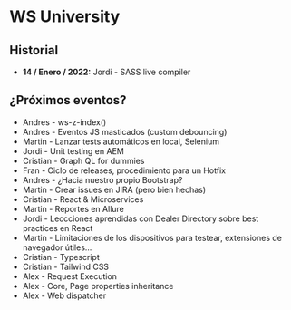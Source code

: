 # WS University

## Historial

+ **14 / Enero / 2022:** Jordi - SASS live compiler

## ¿Próximos eventos?
+ Andres - ws-z-index()
+ Andres - Eventos JS masticados (custom debouncing)
+ Martin - Lanzar tests automáticos en local, Selenium
+ Jordi - Unit testing en AEM
+ Cristian - Graph QL for dummies
+ Fran - Ciclo de releases, procedimiento para un Hotfix
+ Andres - ¿Hacia nuestro propio Bootstrap?
+ Martin - Crear issues en JIRA (pero bien hechas)
+ Cristian - React & Microservices
+ Martin - Reportes en Allure
+ Jordi - Leccciones aprendidas con Dealer Directory sobre best practices en React
+ Martin - Limitaciones de los dispositivos para testear, extensiones de navegador útiles...
+ Cristian - Typescript
+ Cristian - Tailwind CSS
+ Alex - Request Execution
+ Alex - Core, Page properties inheritance
+ Alex - Web dispatcher